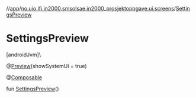 //[app](../../index.md)/[no.uio.ifi.in2000.smsolsae.in2000_prosjektoppgave.ui.screens](index.md)/[SettingsPreview](-settings-preview.md)

# SettingsPreview

[androidJvm]\

@[Preview](https://developer.android.com/reference/kotlin/androidx/compose/ui/tooling/preview/Preview.html)(showSystemUi = true)

@[Composable](https://developer.android.com/reference/kotlin/androidx/compose/runtime/Composable.html)

fun [SettingsPreview](-settings-preview.md)()
